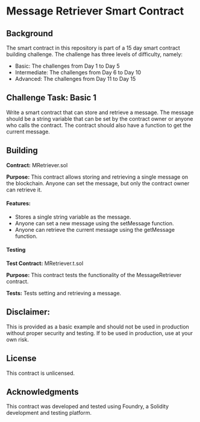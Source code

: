 # Message Retriever Smart Contract

## Background

The smart contract in this repository is part of a 15 day smart contract building challenge. The challenge has three levels of difficulty, namely:

- Basic: The challenges from Day 1 to Day 5
- Intermediate: The challenges from Day 6 to Day 10
- Advanced: The challenges from Day 11 to Day 15

## Challenge Task: Basic 1

Write a smart contract that can store and retrieve a message. The message should be a string variable that can be set by the contract owner or anyone who calls the contract. The contract should also have a function to get the current message.

## Building

**Contract:** MRetriever.sol

**Purpose:** This contract allows storing and retrieving a single message on the blockchain. Anyone can set the message, but only the contract owner can retrieve it.

#### Features:

- Stores a single string variable as the message.
- Anyone can set a new message using the setMessage function.
- Anyone can retrieve the current message using the getMessage function.

#### Testing

**Test Contract:** MRetriever.t.sol

**Purpose:** This contract tests the functionality of the MessageRetriever contract.

**Tests:** Tests setting and retrieving a message.

## Disclaimer:

This is provided as a basic example and should not be used in production without proper security and testing. If to be used in production, use at your own risk.

## License

This contract is unlicensed.

## Acknowledgments

This contract was developed and tested using Foundry, a Solidity development and testing platform.
